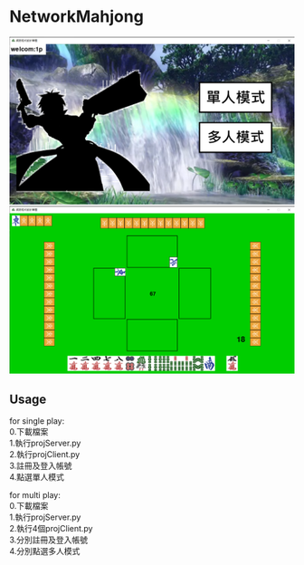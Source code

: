 # NetworkMahjong
![start](https://github.com/rex0988476/NetworkMahjong/blob/main/README/start.png)
![game](https://github.com/rex0988476/NetworkMahjong/blob/main/README/game.png)

## Usage
for single play:  
0.下載檔案  
1.執行projServer.py  
2.執行projClient.py  
3.註冊及登入帳號  
4.點選單人模式  

for multi play:  
0.下載檔案  
1.執行projServer.py  
2.執行4個projClient.py  
3.分別註冊及登入帳號  
4.分別點選多人模式  
